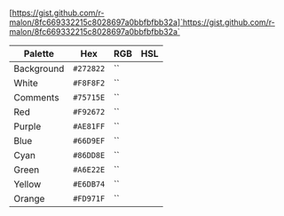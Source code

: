 [https://gist.github.com/r-malon/8fc669332215c8028697a0bbfbfbb32a]`https://gist.github.com/r-malon/8fc669332215c8028697a0bbfbfbb32a`

Palette      | Hex       | RGB           | HSL             
---          | ---       | ---           | ---             
Background   | `#272822` | ``            |
White        | `#F8F8F2` | ``            |
Comments     | `#75715E` | ``            |
Red          | `#F92672` | ``            |
Purple       | `#AE81FF` | ``            |
Blue         | `#66D9EF` | ``            |
Cyan         | `#86DD8E` | ``            |
Green        | `#A6E22E` | ``            |
Yellow       | `#E6DB74` | ``            |
Orange       | `#FD971F` | ``            |
